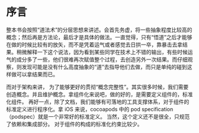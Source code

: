 # 序言

整本书会按照“道法术”的分层思想来讲述。会首先务虚，将一些抽象程度比较高的概念；然后再是方法论，最后才是具体的做法。一直觉得，只有“悟道”之后才能够在做的时候比较有的放矢，而不是凭着运气或者感觉去日拱一卒，靠暴击去拿结果。稍微解释一下这个说法，因为看到某些同学在技术上不错的输出，有些时候运气的成分多了一些，他们很难再次赋值整个过程，去创造另外一次结果。而仔细观察，则发现可能是没有什么高度抽象的“道”去指导他们去做，而只是单纯的碰到这样做可以拿结果而已。

而对于架构来讲， 为了能够更好的贯彻“概念完整性”。其实很多时候，我们需要创造概念。并且维护概念。拿组件化来说吧，做的好的，是需要定义组件的，标准化组件。 再好一点，除了文档，我们能够有可落地的工具支撑体系，对于组件的标准定义进行程序化。拿 iOS 来说，cocoapods 中的 pod specification （podspec）就是一个非常好的标准定义。 当然，这个定义还不是很全，只规范了依赖和集成部分。 对于组件的构成的标准化约束比较少。



